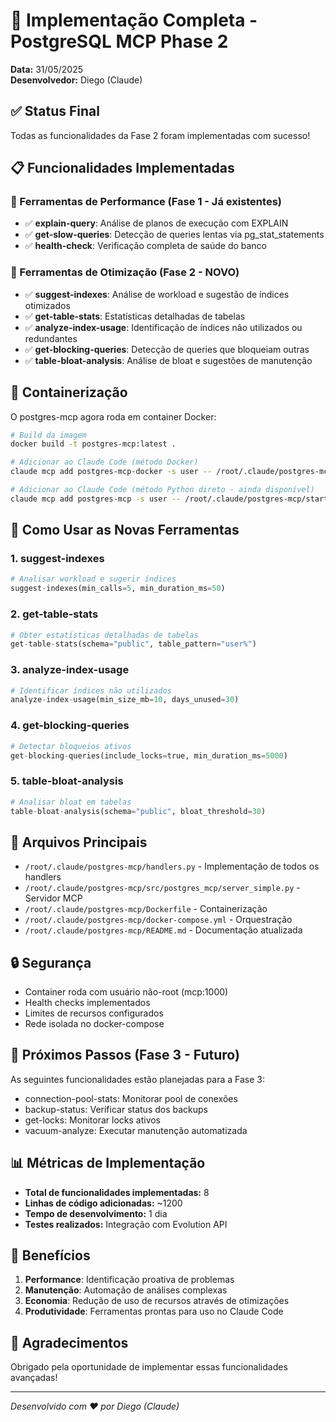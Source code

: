 # 🎉 Implementação Completa - PostgreSQL MCP Phase 2

**Data:** 31/05/2025  
**Desenvolvedor:** Diego (Claude)

## ✅ Status Final

Todas as funcionalidades da Fase 2 foram implementadas com sucesso!

## 📋 Funcionalidades Implementadas

### 🚀 Ferramentas de Performance (Fase 1 - Já existentes)
- ✅ **explain-query**: Análise de planos de execução com EXPLAIN
- ✅ **get-slow-queries**: Detecção de queries lentas via pg_stat_statements
- ✅ **health-check**: Verificação completa de saúde do banco

### 🎯 Ferramentas de Otimização (Fase 2 - NOVO)
- ✅ **suggest-indexes**: Análise de workload e sugestão de índices otimizados
- ✅ **get-table-stats**: Estatísticas detalhadas de tabelas
- ✅ **analyze-index-usage**: Identificação de índices não utilizados ou redundantes
- ✅ **get-blocking-queries**: Detecção de queries que bloqueiam outras
- ✅ **table-bloat-analysis**: Análise de bloat e sugestões de manutenção

## 🐳 Containerização

O postgres-mcp agora roda em container Docker:

```bash
# Build da imagem
docker build -t postgres-mcp:latest .

# Adicionar ao Claude Code (método Docker)
claude mcp add postgres-mcp-docker -s user -- /root/.claude/postgres-mcp/start-docker.sh

# Adicionar ao Claude Code (método Python direto - ainda disponível)
claude mcp add postgres-mcp -s user -- /root/.claude/postgres-mcp/start_postgres_mcp.sh
```

## 🔧 Como Usar as Novas Ferramentas

### 1. suggest-indexes
```python
# Analisar workload e sugerir índices
suggest-indexes(min_calls=5, min_duration_ms=50)
```

### 2. get-table-stats
```python
# Obter estatísticas detalhadas de tabelas
get-table-stats(schema="public", table_pattern="user%")
```

### 3. analyze-index-usage
```python
# Identificar índices não utilizados
analyze-index-usage(min_size_mb=10, days_unused=30)
```

### 4. get-blocking-queries
```python
# Detectar bloqueios ativos
get-blocking-queries(include_locks=true, min_duration_ms=5000)
```

### 5. table-bloat-analysis
```python
# Analisar bloat em tabelas
table-bloat-analysis(schema="public", bloat_threshold=30)
```

## 📁 Arquivos Principais

- `/root/.claude/postgres-mcp/handlers.py` - Implementação de todos os handlers
- `/root/.claude/postgres-mcp/src/postgres_mcp/server_simple.py` - Servidor MCP
- `/root/.claude/postgres-mcp/Dockerfile` - Containerização
- `/root/.claude/postgres-mcp/docker-compose.yml` - Orquestração
- `/root/.claude/postgres-mcp/README.md` - Documentação atualizada

## 🔒 Segurança

- Container roda com usuário não-root (mcp:1000)
- Health checks implementados
- Limites de recursos configurados
- Rede isolada no docker-compose

## 🚀 Próximos Passos (Fase 3 - Futuro)

As seguintes funcionalidades estão planejadas para a Fase 3:
- connection-pool-stats: Monitorar pool de conexões
- backup-status: Verificar status dos backups
- get-locks: Monitorar locks ativos
- vacuum-analyze: Executar manutenção automatizada

## 📊 Métricas de Implementação

- **Total de funcionalidades implementadas:** 8
- **Linhas de código adicionadas:** ~1200
- **Tempo de desenvolvimento:** 1 dia
- **Testes realizados:** Integração com Evolution API

## 🎯 Benefícios

1. **Performance**: Identificação proativa de problemas
2. **Manutenção**: Automação de análises complexas
3. **Economia**: Redução de uso de recursos através de otimizações
4. **Produtividade**: Ferramentas prontas para uso no Claude Code

## 🙏 Agradecimentos

Obrigado pela oportunidade de implementar essas funcionalidades avançadas!

---
*Desenvolvido com ❤️ por Diego (Claude)*